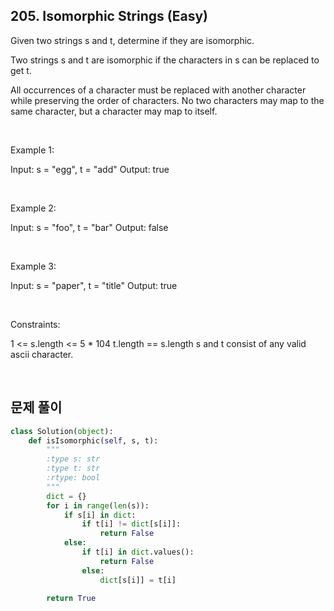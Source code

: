 ## 205. Isomorphic Strings (Easy)

Given two strings s and t, determine if they are isomorphic.

Two strings s and t are isomorphic if the characters in s can be replaced to get t.

All occurrences of a character must be replaced with another character while preserving the order of characters. No two characters may map to the same character, but a character may map to itself.

<br>

Example 1:

Input: s = "egg", t = "add"
Output: true

<br>

Example 2:

Input: s = "foo", t = "bar"
Output: false

<br>

Example 3:

Input: s = "paper", t = "title"
Output: true

<br>

Constraints:

1 <= s.length <= 5 * 104
t.length == s.length
s and t consist of any valid ascii character.

<br>

## 문제 풀이
```python
class Solution(object):
    def isIsomorphic(self, s, t):
        """
        :type s: str
        :type t: str
        :rtype: bool
        """
        dict = {}
        for i in range(len(s)):
            if s[i] in dict:
                if t[i] != dict[s[i]]:
                    return False
            else:
                if t[i] in dict.values():
                    return False
                else:
                    dict[s[i]] = t[i]
        
        return True
```